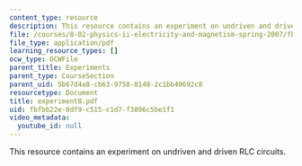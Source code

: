 ```yaml
---
content_type: resource
description: This resource contains an experiment on undriven and driven RLC circuits.
file: /courses/8-02-physics-ii-electricity-and-magnetism-spring-2007/fbfbb22e8df9c515c1d7f3896c5be1f1_experiment8.pdf
file_type: application/pdf
learning_resource_types: []
ocw_type: OCWFile
parent_title: Experiments
parent_type: CourseSection
parent_uid: 5b67d4a8-cb63-9758-8148-2c1bb40692c8
resourcetype: Document
title: experiment8.pdf
uid: fbfbb22e-8df9-c515-c1d7-f3896c5be1f1
video_metadata:
  youtube_id: null
---
```

This resource contains an experiment on undriven and driven RLC circuits.

